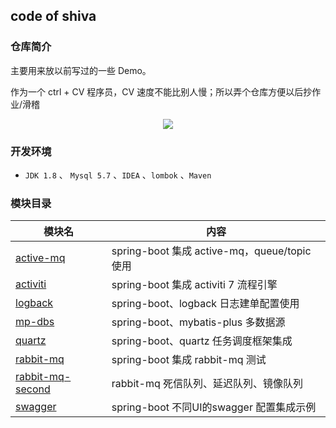 ## code of shiva

### 仓库简介

主要用来放以前写过的一些 Demo。

作为一个 ctrl + CV 程序员，CV 速度不能比别人慢；所以弄个仓库方便以后抄作业/滑稽

<p align="center">
<img src="http://shiva.oss-cn-hangzhou.aliyuncs.com/emo/unc/012C53FF8A00764006B0E19AA03D853B.png"/>
</p>


### 开发环境

- `JDK 1.8` 、 `Mysql 5.7` 、`IDEA`  、`lombok` 、`Maven`


### 模块目录


| 模块名                 | 内容                                 |
| ---------------------- | ------------------------------------ |
| [active-mq](./active-mq) | spring-boot 集成 active-mq，queue/topic 使用 |
| [activiti](./activiti) | spring-boot 集成 activiti 7 流程引擎 |
| [logback](./logback) | spring-boot、logback 日志建单配置使用   |
| [mp-dbs](./mp-dbs) | spring-boot、mybatis-plus 多数据源   |
| [quartz](./quartz) | spring-boot、quartz 任务调度框架集成   |
| [rabbit-mq](./rabbit-mq) | spring-boot 集成 rabbit-mq 测试   |
| [rabbit-mq-second](./rabbit-mq-second) |  rabbit-mq 死信队列、延迟队列、镜像队列   |
| [swagger](./swagger) | spring-boot 不同UI的swagger 配置集成示例   |
